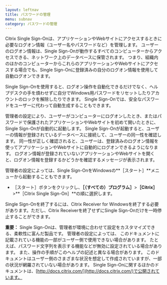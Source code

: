 ```yaml
---
layout: leftnav
title: パスワードの管理
menu: subnav
category: パスワードの管理
---
```


Citrix Single Sign-Onは、アプリケーションやWebサイトにアクセスするときに必要なログオン情報（ユーザー名やパスワードなど）を管理します。 ユーザーのログオン情報は、Single Sign-Onが動作するすべてのコンピューターからアクセスできる、ネットワーク上のデータベースに保管されます。 つまり、組織内のほかのコンピューターからこれらのアプリケーションやWebサイトにアクセスする場合でも、Single Sign-Onに登録済みの自分のログオン情報を使用して自動ログオンできます。

Single Sign-Onを使用すると、ログオン操作を自動化できるだけでなく、ヘルプデスクの手を煩わせずに自分でWindows用パスワードをリセットしたりアカウントのロックを解除したりできます。 Single Sign-Onでは、安全なパスワードをユーザーに代わって自動生成することもできます。

管理者の設定により、ユーザーがコンピューターにログオンしたとき、またはパスワードで保護されたアプリケーションやWebサイトを初めて開いたときに、Single Sign-Onが自動的に起動します。 Single Sign-Onが起動すると、ユーザーの情報が登録されているデータベースに接続して、ユーザーの同一性を確認します。 同一性が正しく確認されると、ユーザーは、登録済みのログオン情報を使ってアプリケーションやWebサイトに自動的にログオンできるようになります。 ログオン情報が登録されていないアプリケーションやWebサイトを開くと、ログオン情報を登録するかどうかを確認するメッセージが表示されます。

管理者の設定によっては、Single Sign-OnをWindowsの**［スタート］**メニューから起動することもできます。

* ［スタート］ボタンをクリックし、**［（すべての）プログラム］**>**［Citrix］**>**［Citrix Single Sign-On］**の順に選択します。

Single Sign-Onを終了するには、Citrix Receiver for Windowsを終了する必要があります。ただし、Citrix Receiverを終了せずにSingle Sign-Onだけを一時停止することができます。

**重要：** Single Sign-Onは、管理者が環境に合わせて設定をカスタマイズできる、柔軟性に富んだ製品です。 管理者の設定によっては、 このドキュメントに記載されている機能の一部がユーザー側で使用できない場合があります。 たとえば、パスワード文字列を表示する機能などが無効に設定されている場合があります。 また、操作の手順がこのヘルプの記述と異なる場合があります。 このドキュメントはユーザー側のさまざまな状況を想定して作成されていますが、一部の状況が網羅されていない場合があります。 Single Sign-Onに関するほかのドキュメントは、[http://docs.citrix.com/](http://docs.citrix.com/)で公開されています。

